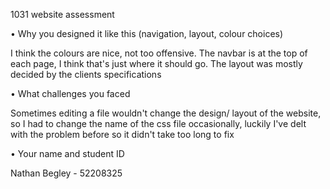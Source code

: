1031 website assessment 

• Why you designed it like this (navigation, layout,
colour choices)

I think the colours are nice, not too offensive. The navbar is at the top of each page, I think that's just where it should go. The layout was mostly decided by the clients specifications 

• What challenges you faced

Sometimes editing a file wouldn't change the design/ layout of the website, so I had to change the name of the css file occasionally, luckily I've delt with the problem before so it didn't take too long to fix

• Your name and student ID

Nathan Begley - 52208325